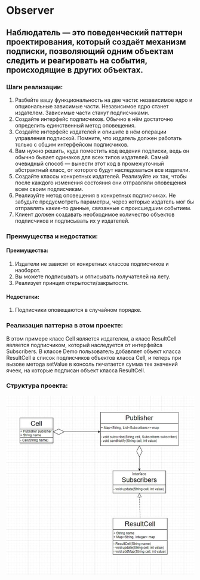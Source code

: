 # Observer
## Наблюдатель — это поведенческий паттерн проектирования, который создаёт механизм подписки, позволяющий одним объектам следить и реагировать на события, происходящие в других объектах.

### Шаги реализации:

1. Разбейте вашу функциональность на две части: независимое ядро и опциональные зависимые части. Независимое ядро станет издателем. Зависимые части станут подписчиками.
2. Создайте интерфейс подписчиков. Обычно в нём достаточно определить единственный метод оповещения.
3. Создайте интерфейс издателей и опишите в нём операции управления подпиской. Помните, что издатель должен работать только с общим интерфейсом подписчиков.
4. Вам нужно решить, куда поместить код ведения подписки, ведь он обычно бывает одинаков для всех типов издателей. Самый очевидный способ — вынести этот код в промежуточный абстрактный класс, от которого будут наследоваться все издатели.
5. Создайте классы конкретных издателей. Реализуйте их так, чтобы после каждого изменения состояния они отправляли оповещения всем своим подписчикам.
6. Реализуйте метод оповещения в конкретных подписчиках. Не забудьте предусмотреть параметры, через которые издатель мог бы отправлять какие-то данные, связанные с происшедшим событием.
7. Клиент должен создавать необходимое количество объектов подписчиков и подписывать их у издателей.

### Преимущества и недостатки:

#### Преимущества:

1. Издатели не зависят от конкретных классов подписчиков и наоборот. 
2. Вы можете подписывать и отписывать получателей на лету.
3. Реализует принцип открытости/закрытости.

#### Недостатки:

1. Подписчики оповещаются в случайном порядке.

### Реализация паттерна в этом проекте:

В этом примере класс Cell является издателем, а класс ResultCell является подписчиком, который наследуется от интерфейса Subscribers. В классе Demo пользователь добавляет объект класса ResultCell в список подписчиков объектов класса Cell, и теперь при вызове метода setValue в консоль печатается сумма тех значений ячеек, на которые подписан объект класса ResultCell.

### Структура проекта:
![Альтернативный текст](https://github.com/DenisBorisov-lab/Observer/blob/main/photo_2021-08-26_15-56-33.jpg?raw=true)

